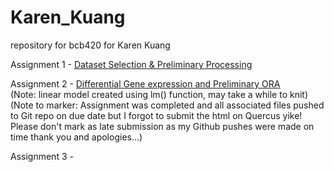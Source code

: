 # Karen_Kuang
repository for bcb420 for Karen Kuang

Assignment 1 - [Dataset Selection & Preliminary Processing](https://github.com/bcb420-2022/Karen_Kuang/blob/main/RNASeq-Data-Analysis-Notes.html)

Assignment 2 - [Differential Gene expression and Preliminary ORA](https://github.com/bcb420-2022/Karen_Kuang/blob/main/A2_Yinni_Kuang.html)\
(Note: linear model created using lm() function, may take a while to knit)\
(Note to marker: Assignment was completed and all associated files pushed to Git repo on due date but I forgot to submit the html on Quercus yike! Please don't mark as late submission as my Github pushes were made on time thank you and apologies...)

Assignment 3 -
